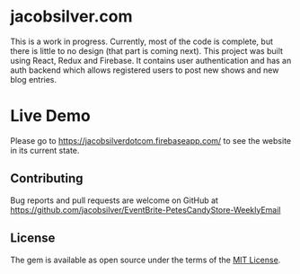 # jacobsilver.com
This is a work in progress.  Currently, most of the code is complete, but there is little to no design (that part is coming next).  This project was built using React, Redux and Firebase.  It contains user authentication and has an auth backend which allows registered users to post new shows and new blog entries.

# Live Demo
Please go to https://jacobsilverdotcom.firebaseapp.com/ to see the website in its current state.

## Contributing
Bug reports and pull requests are welcome on GitHub at https://github.com/jacobsilver/EventBrite-PetesCandyStore-WeeklyEmail

## License
The gem is available as open source under the terms of the [MIT License](https://opensource.org/licenses/MIT).


